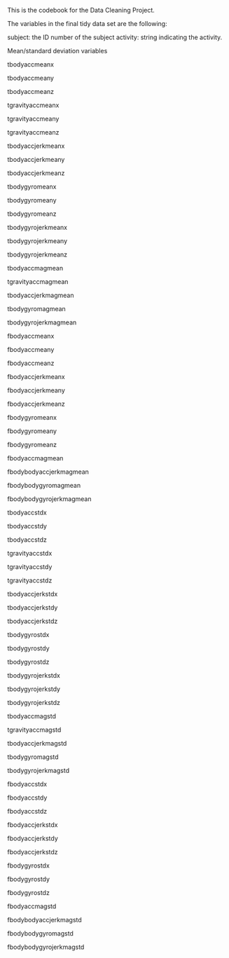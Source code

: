 This is the codebook for the Data Cleaning Project.

The variables in the final tidy data set are the following:

subject: the ID number of the subject
activity: string indicating the activity.

Mean/standard deviation variables

tbodyaccmeanx

tbodyaccmeany

tbodyaccmeanz 

tgravityaccmeanx

tgravityaccmeany

tgravityaccmeanz

tbodyaccjerkmeanx

tbodyaccjerkmeany 

tbodyaccjerkmeanz

tbodygyromeanx

tbodygyromeany 

tbodygyromeanz 

tbodygyrojerkmeanx 

tbodygyrojerkmeany

tbodygyrojerkmeanz 

tbodyaccmagmean

tgravityaccmagmean 

tbodyaccjerkmagmean 

tbodygyromagmean 

tbodygyrojerkmagmean

fbodyaccmeanx 

fbodyaccmeany

fbodyaccmeanz 

fbodyaccjerkmeanx 

fbodyaccjerkmeany

fbodyaccjerkmeanz

fbodygyromeanx

fbodygyromeany

fbodygyromeanz 

fbodyaccmagmean

fbodybodyaccjerkmagmean

fbodybodygyromagmean 

fbodybodygyrojerkmagmean

tbodyaccstdx 

tbodyaccstdy 

tbodyaccstdz

tgravityaccstdx 

tgravityaccstdy

tgravityaccstdz 

tbodyaccjerkstdx 

tbodyaccjerkstdy

tbodyaccjerkstdz

tbodygyrostdx

tbodygyrostdy

tbodygyrostdz

tbodygyrojerkstdx 

tbodygyrojerkstdy

tbodygyrojerkstdz

tbodyaccmagstd 

tgravityaccmagstd

tbodyaccjerkmagstd 

tbodygyromagstd 

tbodygyrojerkmagstd

fbodyaccstdx 

fbodyaccstdy 

fbodyaccstdz

fbodyaccjerkstdx 

fbodyaccjerkstdy

fbodyaccjerkstdz

fbodygyrostdx

fbodygyrostdy

fbodygyrostdz

fbodyaccmagstd 

fbodybodyaccjerkmagstd 

fbodybodygyromagstd

fbodybodygyrojerkmagstd



